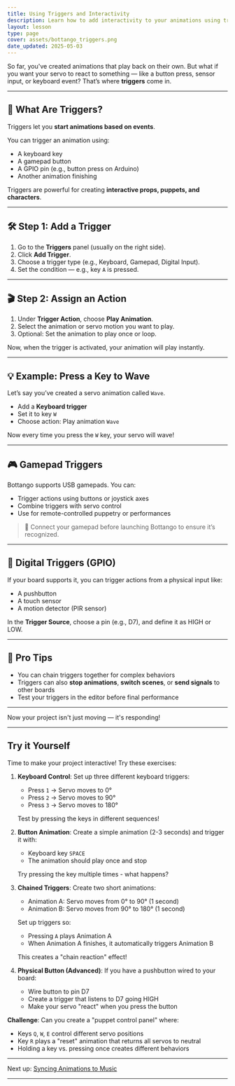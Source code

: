 ```yaml
---
title: Using Triggers and Interactivity
description: Learn how to add interactivity to your animations using triggers in Bottango.
layout: lesson
type: page
cover: assets/bottango_triggers.png
date_updated: 2025-05-03
---
```


So far, you've created animations that play back on their own. But what if you want your servo to react to something — like a button press, sensor input, or keyboard event? That’s where **triggers** come in.

---

## 🔔 What Are Triggers?

Triggers let you **start animations based on events**.

You can trigger an animation using:

- A keyboard key
- A gamepad button
- A GPIO pin (e.g., button press on Arduino)
- Another animation finishing

Triggers are powerful for creating **interactive props, puppets, and characters**.

---

## 🛠️ Step 1: Add a Trigger

1. Go to the **Triggers** panel (usually on the right side).
2. Click **Add Trigger**.
3. Choose a trigger type (e.g., Keyboard, Gamepad, Digital Input).
4. Set the condition — e.g., key `A` is pressed.

---

## 🎬 Step 2: Assign an Action

1. Under **Trigger Action**, choose **Play Animation**.
2. Select the animation or servo motion you want to play.
3. Optional: Set the animation to play once or loop.

Now, when the trigger is activated, your animation will play instantly.

---

## 💡 Example: Press a Key to Wave

Let’s say you’ve created a servo animation called `Wave`.

- Add a **Keyboard trigger**
- Set it to key `W`
- Choose action: Play animation `Wave`

Now every time you press the `W` key, your servo will wave!

---

## 🎮 Gamepad Triggers

Bottango supports USB gamepads. You can:

- Trigger actions using buttons or joystick axes
- Combine triggers with servo control
- Use for remote-controlled puppetry or performances

> 🧪 Connect your gamepad before launching Bottango to ensure it’s recognized.

---

## 🔌 Digital Triggers (GPIO)

If your board supports it, you can trigger actions from a physical input like:

- A pushbutton
- A touch sensor
- A motion detector (PIR sensor)

In the **Trigger Source**, choose a pin (e.g., D7), and define it as HIGH or LOW.

---

## 🧠 Pro Tips

- You can chain triggers together for complex behaviors
- Triggers can also **stop animations**, **switch scenes**, or **send signals** to other boards
- Test your triggers in the editor before final performance

---

Now your project isn't just moving — it's responding!

---

## Try it Yourself

Time to make your project interactive! Try these exercises:

1. **Keyboard Control**: Set up three different keyboard triggers:
   - Press `1` → Servo moves to 0°
   - Press `2` → Servo moves to 90°
   - Press `3` → Servo moves to 180°

   Test by pressing the keys in different sequences!

2. **Button Animation**: Create a simple animation (2-3 seconds) and trigger it with:
   - Keyboard key `SPACE`
   - The animation should play once and stop

   Try pressing the key multiple times - what happens?

3. **Chained Triggers**: Create two short animations:
   - Animation A: Servo moves from 0° to 90° (1 second)
   - Animation B: Servo moves from 90° to 180° (1 second)

   Set up triggers so:
   - Pressing `A` plays Animation A
   - When Animation A finishes, it automatically triggers Animation B

   This creates a "chain reaction" effect!

4. **Physical Button (Advanced)**: If you have a pushbutton wired to your board:
   - Wire button to pin D7
   - Create a trigger that listens to D7 going HIGH
   - Make your servo "react" when you press the button

**Challenge**: Can you create a "puppet control panel" where:
- Keys `Q`, `W`, `E` control different servo positions
- Key `R` plays a "reset" animation that returns all servos to neutral
- Holding a key vs. pressing once creates different behaviors

---

Next up: [Syncing Animations to Music](07_sync_music.md)

---
